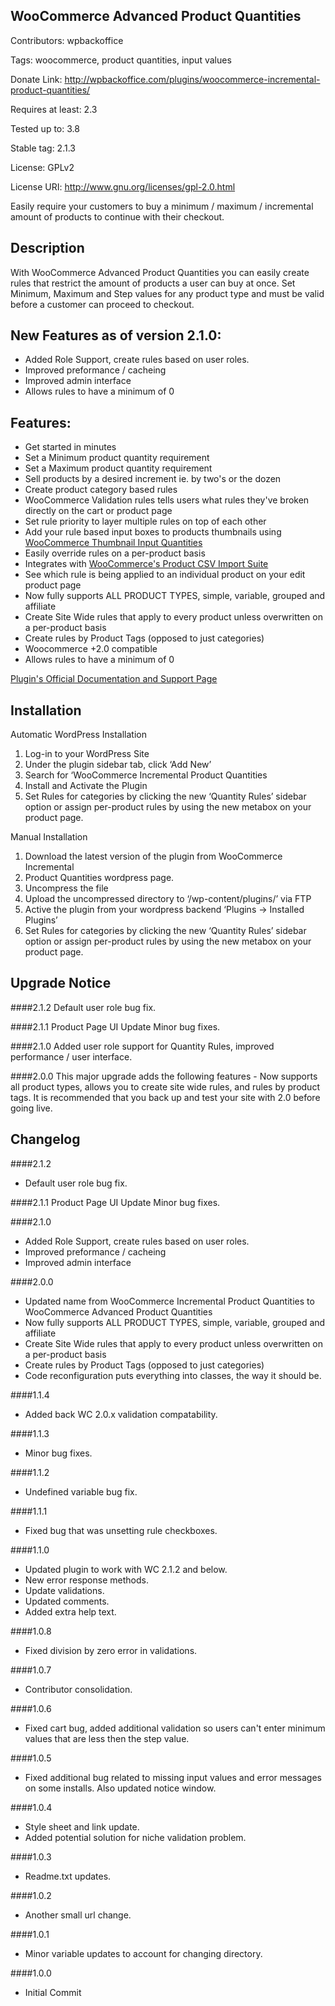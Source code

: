 ## WooCommerce Advanced Product Quantities  
Contributors: wpbackoffice

Tags: woocommerce, product quantities, input values

Donate Link: http://wpbackoffice.com/plugins/woocommerce-incremental-product-quantities/

Requires at least: 2.3

Tested up to: 3.8

Stable tag: 2.1.3

License: GPLv2

License URI: http://www.gnu.org/licenses/gpl-2.0.html

Easily require your customers to buy a minimum / maximum / incremental amount of products to continue with their checkout.

## Description 

With WooCommerce Advanced Product Quantities you can easily create rules that restrict the amount of products a user can buy at once. Set Minimum, Maximum and Step values for any product type and must be valid before a customer can proceed to checkout.

## New Features as of version 2.1.0:
* Added Role Support, create rules based on user roles.
* Improved preformance / cacheing
* Improved admin interface
* Allows rules to have a minimum of 0

## Features:

* Get started in minutes
* Set a Minimum product quantity requirement
* Set a Maximum product quantity requirement
* Sell products by a desired increment ie. by two's or the dozen
* Create product category based rules
* WooCommerce Validation rules tells users what rules they've broken directly on the cart or product page
* Set rule priority to layer multiple rules on top of each other
* Add your rule based input boxes to products thumbnails using [WooCommerce Thumbnail Input Quantities](http://wordpress.org/plugins/woocommerce-thumbnail-input-quantities/installation/)
* Easily override rules on a per-product basis
* Integrates with [WooCommerce's Product CSV Import Suite](http://www.woothemes.com/products/product-csv-import-suite/?utm_source=docs&utm_medium=docssite&utm_campaign=docs)
* See which rule is being applied to an individual product on your edit product page
* Now fully supports ALL PRODUCT TYPES, simple, variable, grouped and affiliate
* Create Site Wide rules that apply to every product unless overwritten on a per-product basis
* Create rules by Product Tags (opposed to just categories)
* Woocommerce +2.0 compatible 
* Allows rules to have a minimum of 0

[Plugin's Official Documentation and Support Page](http://www.wpbackoffice.com/plugins/woocommerce-incremental-product-quantities)

## Installation 

Automatic WordPress Installation

1. Log-in to your WordPress Site
2. Under the plugin sidebar tab, click ‘Add New’
3. Search for ‘WooCommerce Incremental Product Quantities
4. Install and Activate the Plugin
5. Set Rules for categories by clicking the new ‘Quantity Rules’ sidebar option or assign per-product rules by using the new metabox on your product page.

Manual Installation

1. Download the latest version of the plugin from WooCommerce Incremental 
2. Product Quantities wordpress page.
3. Uncompress the file
4. Upload the uncompressed directory to ‘/wp-content/plugins/’ via FTP
5. Active the plugin from your wordpress backend ‘Plugins -> Installed Plugins’
6. Set Rules for categories by clicking the new ‘Quantity Rules’ sidebar option or assign per-product rules by using the new metabox on your product page.

## Upgrade Notice

####2.1.2 
Default user role bug fix.

####2.1.1
Product Page UI Update
Minor bug fixes.

####2.1.0
Added user role support for Quantity Rules, improved performance / user interface.

####2.0.0
This major upgrade adds the following features - Now supports all product types, allows you to create site wide rules, and rules by product tags. It is recommended that you back up and test your site with 2.0 before going live.

## Changelog 

####2.1.2 
* Default user role bug fix.

####2.1.1
Product Page UI Update
Minor bug fixes.

####2.1.0
* Added Role Support, create rules based on user roles.
* Improved preformance / cacheing
* Improved admin interface

####2.0.0
* Updated name from WooCommerce Incremental Product Quantities to WooCommerce Advanced Product Quantities
* Now fully supports ALL PRODUCT TYPES, simple, variable, grouped and affiliate
* Create Site Wide rules that apply to every product unless overwritten on a per-product basis
* Create rules by Product Tags (opposed to just categories)
* Code reconfiguration puts everything into classes, the way it should be.

####1.1.4
* Added back WC 2.0.x validation compatability. 

####1.1.3
* Minor bug fixes.

####1.1.2 
* Undefined variable bug fix.

####1.1.1
* Fixed bug that was unsetting rule checkboxes.

####1.1.0
* Updated plugin to work with WC 2.1.2 and below.
* New error response methods.
* Update validations.
* Updated comments.
* Added extra help text.

####1.0.8
* Fixed division by zero error in validations.

####1.0.7
* Contributor consolidation.

####1.0.6
* Fixed cart bug, added additional validation so users can't enter minimum values that are less then the step value.

####1.0.5
* Fixed additional bug related to missing input values and error messages on some installs. Also updated notice window. 

####1.0.4
* Style sheet and link update. 
* Added potential solution for niche validation problem.  

####1.0.3
* Readme.txt updates.

####1.0.2
* Another small url change.

####1.0.1
* Minor variable updates to account for changing directory.

####1.0.0
* Initial Commit
